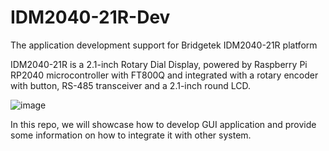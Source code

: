# IDM2040-21R-Dev
The application development support for Bridgetek IDM2040-21R platform

IDM2040-21R is a 2.1-inch Rotary Dial Display, powered by Raspberry Pi RP2040 microcontroller with FT800Q and integrated with a rotary encoder with button, RS-485 transceiver and a 2.1-inch round LCD. 

![image](https://github.com/user-attachments/assets/391b89d9-04fe-4f70-b373-edf168cdbcd8)


In this repo, we will showcase how to develop GUI application and provide some information on how to integrate it with other system. 
